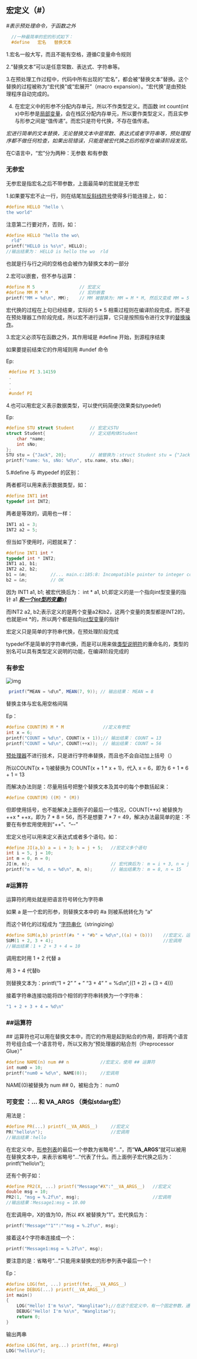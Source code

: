 ## 宏定义（#）

*#表示预处理命令，于函数之外*

```c
  //一种最简单的宏的形式如下：
  #define   宏名   替换文本
```

1.宏名一般大写，而且不能有空格，遵循C变量命令规则

2.“替换文本”可以是任意常数、表达式、字符串等。

3.在预处理工作过程中，代码中所有出现的“宏名”，都会被“替换文本”替换。这个替换的过程被称为“宏代换”或“宏展开”（macro expansion）。“宏代换”是由预处理程序自动完成的。

4. 在宏定义中的形参不分配内存单元，所以不作类型定义。而函数 int count(int x)中形参是[局部变量](https://zhida.zhihu.com/search?q=局部变量&zhida_source=entity&is_preview=1)，会在栈区分配内存单元，所以要作类型定义，而且实参与形参之间是“值传递”。而宏只是符号代换，不存在值传递。 

*宏进行简单的文本替换，无论替换文本中是常数、表达式或者字符串等，预处理程序都不做任何检查，如果出现错误，只能是被宏代换之后的程序在编译阶段发现。*

<!-- 注意宏不是语句，结尾不需要加“;”，否则会被替换进程序中 -->



在C语言中，“宏”分为两种：无参数 和有参数

###  无参宏

无参宏是指宏名之后不带参数，上面最简单的宏就是无参宏

1.如果要写宏不止一行，则在结尾加[反斜线符号](https://zhida.zhihu.com/search?q=反斜线符号&zhida_source=entity&is_preview=1)使得多行能连接上，如：

```c
#define HELLO "hello \
the world"
```

注意第二行要对齐，否则，如：

```c
#define HELLO "hello the wo\
  rld"
printf("HELLO is %s\n", HELLO);
//输出结果为： HELLO is hello the wo  rld 
```

也就是行与行之间的空格也会被作为替换文本的一部分

2.宏可以嵌套，但不参与运算：

```c
#define M 5                 // 宏定义
#define MM M * M            // 宏的嵌套
printf("MM = %d\n", MM);    // MM 被替换为: MM = M * M, 然后又变成 MM = 5 * 5
```

宏代换的过程在上句已经结束，实际的 5 * 5 相乘过程则在编译阶段完成，而不是在预处理器工作阶段完成，所以宏不进行运算，它只是按照指令进行文字的[替换操作](https://zhida.zhihu.com/search?q=替换操作&zhida_source=entity&is_preview=1)。

3.宏定义必须写在函数之外，其作用域是 #define 开始，到源程序结束 

如果要提前结束它的作用域则用 #undef 命令

Ep:

```c
 #define PI 3.14159      
 .       
 .       
 .
 #undef PI 
```

 4.也可以用宏定义表示数据类型，可以使代码简便(效果类似typedef)

Ep: 

```c
#define STU struct Student      // 宏定义STU
struct Student{                 // 定义结构体Student
    char *name;
    int sNo;
};
STU stu = {"Jack", 20};         // 被替换为：struct Student stu = {"Jack", 20};
printf("name: %s, sNo: %d\n", stu.name, stu.sNo);
```

5.\#define 与 #typedef 的区别：

两者都可以用来表示数据类型，如：

```c
#define INT1 int
typedef int INT2;
```

两者是等效的，调用也一样：

```c
INT1 a1 = 3;
INT2 a2 = 5;
```

但当如下使用时，问题就来了：

```c
#define INT1 int *
typedef int * INT2;
INT1 a1, b1;
INT2 a2, b2;
b1 = &m;         //... main.c:185:8: Incompatible pointer to integer conversion assigning to 'int' from 'int *'; remove &
b2 = &n;         // OK
```

因为 INT1 a1, b1; 被宏代换后为： int * a1, b1;即定义的是一个指向int型变量的指针 a1 <u>***和一个int型的变量b1**</u>*

而INT2 a2, b2;表示定义的是两个变量a2和b2，这两个变量的类型都是INT2的，也就是int *的，所以两个都是指向[int型变量](https://zhida.zhihu.com/search?q=int型变量&zhida_source=entity&is_preview=1)的指针

宏定义只是简单的字符串代换，在预处理阶段完成

typedef不是简单的字符串代换，而是可以用来做[类型说明符](https://zhida.zhihu.com/search?q=类型说明符&zhida_source=entity&is_preview=1)的重命名的，类型的别名可以具有类型定义说明的功能，在编译阶段完成的

### 有参宏

 ![img](https://pica.zhimg.com/80/v2-7ff4fddbda10b9e006c707fe1812d41e_1440w.webp) 

```c#
 printf(“MEAN = %d\n”, MEAN(7, 9)); // 输出结果： MEAN = 8 
```

替换主体与宏名用空格间隔

Ep：

```c
#define COUNT(M) M * M               //定义有参宏
int x = 6;
printf("COUNT = %d\n", COUNT(x + 1));// 输出结果： COUNT = 13
printf("COUNT = %d\n", COUNT(++x));  // 输出结果： COUNT = 56                                                                                               //warning:... main.c:161:34: Multiple unsequenced             modifications to 'x'
```

[预处理器](https://zhida.zhihu.com/search?q=预处理器&zhida_source=entity&is_preview=1)不进行技术，只是进行字符串替换，而且也不会自动加上括号（）

所以COUNT(x + 1)被替换为 COUNT(x + 1 * x + 1)，代入 x = 6，即为 6 + 1 * 6 + 1 = 13

而解决办法则是：尽量用括号把整个替换文本及其中的每个参数括起来：

```c
#define COUNT(M) ((M) * (M))  
```

但即使用括号，也不能解决上面例子的最后一个情况，COUNT(++x) 被替换为 ++x * ++x，即为 7 * 8 = 56，而不是想要 7 * 7 = 49，解决办法最简单的是：不要在有参宏用使用到“++”、“–-”

宏定义也可以用来定义表达式或者多个语句。如：

```c
#define JI(a,b) a = i + 3; b = j + 5;   //宏定义多个语句
int i = 5, j = 10;
int m = 0, n = 0;
JI(m, n);                               // 宏代换后为： m = i + 3, n = j + 5;
printf("m = %d, n = %d\n", m, n);       // 输出结果为： m = 8, n = 15
```

### #运算符

运算符的用处就是把语言符号转化为字符串

如果 a 是一个宏的形参，则替换文本中的 #a 则被系统转化为 “a”

而这个转化的过程成为 “[字符串化](https://zhida.zhihu.com/search?q=字符串化&zhida_source=entity&is_preview=1)（stringizing）

```c
#define SUM(a,b) printf(#a " + "#b" = %d\n",((a) + (b)))    //宏定义，运用 # 运算符
SUM(1 + 2, 3 + 4);                                          //宏调用
//输出结果：1 + 2 + 3 + 4 = 10
```

调用宏时用 1 + 2 代替 a

用 3 + 4 代替b

则替换文本为：printf(“1 + 2” ” + ” “3 + 4” ” = %d\n”,((1 + 2) + (3 + 4)))

接着字符串连接功能将四个相邻的字符串转换为一个字符串：

```c
"1 + 2 + 3 + 4 = %d\n"
```

### ##运算符

 \## 运算符也可以用在替换文本中，而它的作用是起到粘合的作用，即将两个语言符号组合成一个语言符号，所以又称为“预处理器的粘合剂（Preprocessor Glue）” 

```c
#define NAME(n) num ## n            //宏定义，使用 ## 运算符
int num0 = 10;
printf("num0 = %d\n", NAME(0));     //宏调用
```

NAME(0)被替换为 num ## 0，被粘合为： num0

### 可变宏 **：… 和 __VA_ARGS__** （类似stdarg宏）

用法是：

```c
#define PR(...) printf(__VA_ARGS__)     //宏定义
PR("hello\n");                          //宏调用
//输出结果：hello
```

在宏定义中，[形参列表](https://zhida.zhihu.com/search?q=形参列表&zhida_source=entity&is_preview=1)的最后一个参数为省略号“…”，而“__VA_ARGS__”就可以被用在替换文本中，来表示省略号“…”代表了什么。而上面例子宏代换之后为： printf(“hello\n”);

还有个例子如：

```c
#define PR2(X, ...) printf("Message"#X":"__VA_ARGS__)   //宏定义
double msg = 10;
PR2(1, "msg = %.2f\n", msg);                            //宏调用
//输出结果：Message1:msg = 10.00
```

在宏调用中，X的值为10，所以 #X 被替换为”1”。宏代换后为：

```c
printf("Message""1"":""msg = %.2f\n", msg);
```

接着这4个字符串连接成一个：

```c
printf("Message1:msg = %.2f\n", msg);
```

要注意的是：省略号“…”只能用来替换宏的形参列表中最后一个！

Ep：

```c
#define LOG(fmt, ...) printf(fmt, __VA_ARGS__)
#define DEBUG(...) printf(__VA_ARGS__)
int main()
{
    LOG("Hello! I'm %s\n", "Wanglitao");//在这个宏定义中，有一个固定参数，通常为一个格式字符串，后面的变参用来打印各种格式的数据，跟前面的格式字符串相匹配。这种定义方式有一个漏洞，即当变参为空时，宏展开时就会产生一个语法错误。
    DEBUG("Hello! I'm %s\n", "Wanglitao");
    return 0;
}
```

输出两串

```c
#define LOG(fmt, arg...) printf(fmt, ##arg)
LOG("hello\n");
```

